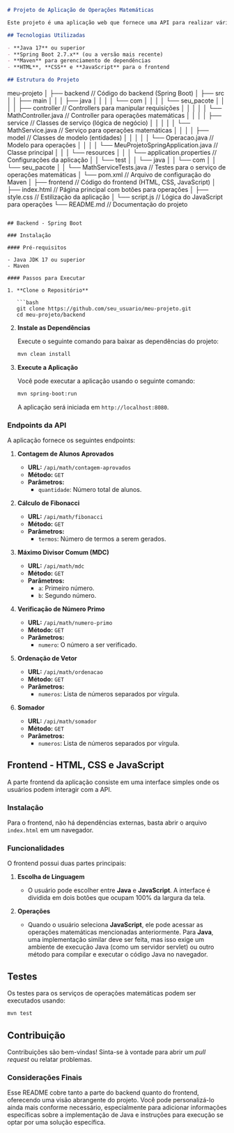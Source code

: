 ```markdown
# Projeto de Aplicação de Operações Matemáticas

Este projeto é uma aplicação web que fornece uma API para realizar várias operações matemáticas, desenvolvida com **Spring Boot** no backend, e uma interface de usuário utilizando **HTML**, **CSS** e **JavaScript** no frontend. A aplicação permite que os usuários realizem operações como contagem de alunos aprovados, cálculo de MDC (Máximo Divisor Comum), Fibonacci, verificação de número primo, ordenação de um vetor e somador.

## Tecnologias Utilizadas

- **Java 17** ou superior
- **Spring Boot 2.7.x** (ou a versão mais recente)
- **Maven** para gerenciamento de dependências
- **HTML**, **CSS** e **JavaScript** para o frontend

## Estrutura do Projeto

```
meu-projeto
│
├── backend                 // Código do backend (Spring Boot)
│   ├── src
│   │   ├── main
│   │   │   ├── java
│   │   │   │   └── com
│   │   │   │       └── seu_pacote
│   │   │   │           ├── controller         // Controllers para manipular requisições
│   │   │   │           │   └── MathController.java  // Controller para operações matemáticas
│   │   │   │           ├── service            // Classes de serviço (lógica de negócio)
│   │   │   │           │   └── MathService.java    // Serviço para operações matemáticas
│   │   │   │           ├── model              // Classes de modelo (entidades)
│   │   │   │           │   └── Operacao.java        // Modelo para operações
│   │   │   │           └── MeuProjetoSpringApplication.java // Classe principal
│   │   │   └── resources
│   │   │       └── application.properties    // Configurações da aplicação
│   │   └── test
│   │       └── java
│   │           └── com
│   │               └── seu_pacote
│   │                   └── MathServiceTests.java // Testes para o serviço de operações matemáticas
│   └── pom.xml // Arquivo de configuração do Maven
│
├── frontend                // Código do frontend (HTML, CSS, JavaScript)
│   ├── index.html         // Página principal com botões para operações
│   ├── style.css          // Estilização da aplicação
│   └── script.js          // Lógica do JavaScript para operações
└── README.md               // Documentação do projeto
```

## Backend - Spring Boot

### Instalação

#### Pré-requisitos

- Java JDK 17 ou superior
- Maven

#### Passos para Executar

1. **Clone o Repositório**

   ```bash
   git clone https://github.com/seu_usuario/meu-projeto.git
   cd meu-projeto/backend
   ```

2. **Instale as Dependências**

   Execute o seguinte comando para baixar as dependências do projeto:

   ```bash
   mvn clean install
   ```

3. **Execute a Aplicação**

   Você pode executar a aplicação usando o seguinte comando:

   ```bash
   mvn spring-boot:run
   ```

   A aplicação será iniciada em `http://localhost:8080`.

### Endpoints da API

A aplicação fornece os seguintes endpoints:

1. **Contagem de Alunos Aprovados**
   - **URL:** `/api/math/contagem-aprovados`
   - **Método:** `GET`
   - **Parâmetros:**
     - `quantidade`: Número total de alunos.

2. **Cálculo de Fibonacci**
   - **URL:** `/api/math/fibonacci`
   - **Método:** `GET`
   - **Parâmetros:**
     - `termos`: Número de termos a serem gerados.

3. **Máximo Divisor Comum (MDC)**
   - **URL:** `/api/math/mdc`
   - **Método:** `GET`
   - **Parâmetros:**
     - `a`: Primeiro número.
     - `b`: Segundo número.

4. **Verificação de Número Primo**
   - **URL:** `/api/math/numero-primo`
   - **Método:** `GET`
   - **Parâmetros:**
     - `numero`: O número a ser verificado.

5. **Ordenação de Vetor**
   - **URL:** `/api/math/ordenacao`
   - **Método:** `GET`
   - **Parâmetros:**
     - `numeros`: Lista de números separados por vírgula.

6. **Somador**
   - **URL:** `/api/math/somador`
   - **Método:** `GET`
   - **Parâmetros:**
     - `numeros`: Lista de números separados por vírgula.

## Frontend - HTML, CSS e JavaScript

A parte frontend da aplicação consiste em uma interface simples onde os usuários podem interagir com a API.

### Instalação

Para o frontend, não há dependências externas, basta abrir o arquivo `index.html` em um navegador.

### Funcionalidades

O frontend possui duas partes principais:

1. **Escolha de Linguagem**
   - O usuário pode escolher entre **Java** e **JavaScript**. A interface é dividida em dois botões que ocupam 100% da largura da tela.

2. **Operações**
   - Quando o usuário seleciona **JavaScript**, ele pode acessar as operações matemáticas mencionadas anteriormente. Para **Java**, uma implementação similar deve ser feita, mas isso exige um ambiente de execução Java (como um servidor servlet) ou outro método para compilar e executar o código Java no navegador.

## Testes

Os testes para os serviços de operações matemáticas podem ser executados usando:

```bash
mvn test
```

## Contribuição

Contribuições são bem-vindas! Sinta-se à vontade para abrir um *pull request* ou relatar problemas.

### Considerações Finais
Esse README cobre tanto a parte do backend quanto do frontend, oferecendo uma visão abrangente do projeto. Você pode personalizá-lo ainda mais conforme necessário, especialmente para adicionar informações específicas sobre a implementação de Java e instruções para execução se optar por uma solução específica.